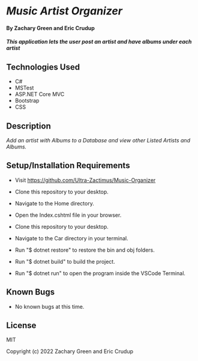 # _Music Artist Organizer_

#### By Zachary Green and Eric Crudup

#### _This application lets the user post an artist and have albums under each artist_

## Technologies Used

* C#
* MSTest
* ASP.NET Core MVC
* Bootstrap
* CSS

## Description

_Add an artist with Albums to a Database and view other Listed Artists and Albums._

## Setup/Installation Requirements

* Visit https://github.com/Ultra-Zactimus/Music-Organizer
* Clone this repository to your desktop.
* Navigate to the Home directory.
* Open the Index.cshtml file in your browser.

* Clone this repository to your desktop.
* Navigate to the Car directory in your terminal.
* Run "$ dotnet restore" to restore the bin and obj folders.
* Run "$ dotnet build" to build the project.
* Run "$ dotnet run" to open the program inside the VSCode Terminal.

## Known Bugs

* No known bugs at this time.

## License

MIT

Copyright (c) 2022 Zachary Green and Eric Crudup